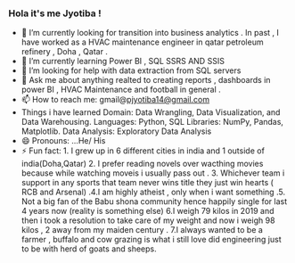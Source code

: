 ### Hola it's me Jyotiba  ! 

- 🔭 I’m currently looking for transition into business analytics  . In past , I have worked as a HVAC maintenance engineer in qatar petroleum refinery , Doha , Qatar  .
- 🌱 I’m currently learning Power BI , SQL SSRS AND SSIS 
- 🤔 I’m looking for help with data extraction from SQL servers 
- 💬 Ask me about anything realted to creating reports , dashboards in power BI , HVAC Maintenance and football in general . 
- 📫 How to reach me: gmail@pjyotiba14@gmail.com
- Things i have learned 
            Domain: Data Wrangling, Data Visualization, and Data Warehousing.
            Languages: Python, SQL
            Libraries: NumPy, Pandas, Matplotlib.
            Data Analysis: Exploratory Data Analysis
- 😄 Pronouns: ...He/ His
- ⚡ Fun fact: 1. I grew up in 6 different cities in india and 1 outside of india(Doha,Qatar) 2. I prefer reading novels over wacthing movies because while watching moveis i usually pass out . 3. Whichever team i support in any sports that team never wins title they just win hearts ( RCB and Arsenal) .4.I am highly atheist , only when i want something  .5. Not a big fan of the Babu shona community hence happily single for last 4 years now (reality is something else)  6.I weigh 79 kilos in 2019 and then i took a resolution to take care of my weight and now i weigh 98 kilos , 2 away from my maiden century .  7.I always wanted to be a farmer , buffalo and cow grazing is what i still love did engineering just to be with herd of goats and sheeps.
